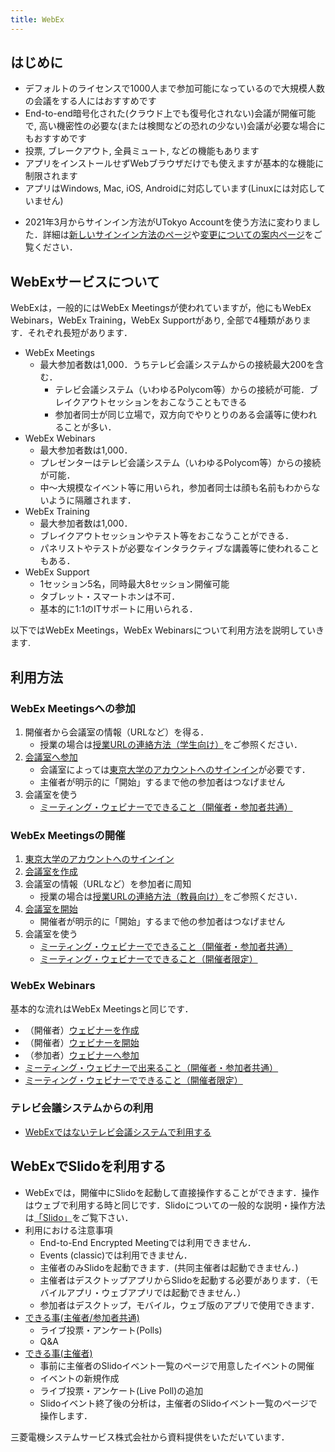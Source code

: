 ```yaml
---
title: WebEx
---
```


## はじめに

* デフォルトのライセンスで1000人まで参加可能になっているので大規模人数の会議をする人にはおすすめです
* End-to-end暗号化された(クラウド上でも復号化されない)会議が開催可能で, 高い機密性の必要な(または検閲などの恐れの少ない)会議が必要な場合にもおすすめです
* 投票, ブレークアウト, 全員ミュート, などの機能もあります
* アプリをインストールせずWebブラウザだけでも使えますが基本的な機能に制限されます
* アプリはWindows, Mac, iOS, Androidに対応しています(Linuxには対応していません)
<!--* 複数の会議への同時参加,および複数の会議の同時開催が可能です-->
* 2021年3月からサインイン方法がUTokyo Accountを使う方法に変わりました．詳細は[新しいサインイン方法のページ](signin)や[変更についての案内ページ](/en/change2021s/)をご覧ください．

## WebExサービスについて

WebExは，一般的にはWebEx Meetingsが使われていますが，他にもWebEx Webinars，WebEx Training，WebEx Supportがあり, 全部で4種類があります．それぞれ長短があります．

* WebEx Meetings
  * 最大参加者数は1,000．うちテレビ会議システムからの接続最大200を含む．
    * テレビ会議システム（いわゆるPolycom等）からの接続が可能．ブレイクアウトセッションをおこなうこともできる
    * 参加者同士が同じ立場で，双方向でやりとりのある会議等に使われることが多い．
* WebEx Webinars
  * 最大参加者数は1,000．
  * プレゼンターはテレビ会議システム（いわゆるPolycom等）からの接続が可能．
  * 中～大規模なイベント等に用いられ，参加者同士は顔も名前もわからないように隔離されます．
* WebEx Training
  * 最大参加者数は1,000．
  * ブレイクアウトセッションやテスト等をおこなうことができる．
  * パネリストやテストが必要なインタラクティブな講義等に使われることもある．
* WebEx Support
  * 1セッション5名，同時最大8セッション開催可能
  * タブレット・スマートホンは不可．
  * 基本的に1:1のITサポートに用いられる．

以下ではWebEx Meetings，WebEx Webinarsについて利用方法を説明していきます.

## 利用方法

### WebEx Meetingsへの参加

1. 開催者から会議室の情報（URLなど）を得る．
    * 授業の場合は[授業URLの連絡方法（学生向け）](/en/oc/url)をご参照ください．
1. [会議室へ参加](join_meeting)
    * 会議室によっては[東京大学のアカウントへのサインイン](signin)が必要です．
    * 主催者が明示的に「開始」するまで他の参加者はつなげません
1. 会議室を使う
    * [ミーティング・ウェビナーでできること（開催者・参加者共通）](do_webex)

### WebEx Meetingsの開催

1. [東京大学のアカウントへのサインイン](signin)
1. [会議室を作成](create_meeting)
1. 会議室の情報（URLなど）を参加者に周知
    * 授業の場合は[授業URLの連絡方法（教員向け）](/en/faculty_members/url)をご参照ください．
1. [会議室を開始](open_meeting)
    * 開催者が明示的に「開始」するまで他の参加者はつなげません
1. 会議室を使う
    * [ミーティング・ウェビナーでできること（開催者・参加者共通）](do_webex)
    * [ミーティング・ウェビナーでできること（開催者限定）](do_webex_host)

### WebEx Webinars

基本的な流れはWebEx Meetingsと同じです．

* （開催者）[ウェビナーを作成](create_events)
* （開催者）[ウェビナーを開始](open_events)
* （参加者）[ウェビナーへ参加](join_events)
* [ミーティング・ウェビナーで出来ること（開催者・参加者共通）](do_webex)
* [ミーティング・ウェビナーでできること（開催者限定）](do_webex_host)

### テレビ会議システムからの利用

* [WebExではないテレビ会議システムで利用する](do_webex_vc)


## WebExでSlidoを利用する

* WebExでは，開催中にSlidoを起動して直接操作することができます．操作はウェブで利用する時と同じです．Slidoについての一般的な説明・操作方法は[「Slido」](/en/slido/)をご覧下さい．
* 利用における注意事項
  * End-to-End Encrypted Meetingでは利用できません．
  * Events (classic)では利用できません．
  * 主催者のみSlidoを起動できます．(共同主催者は起動できません．)
  * 主催者はデスクトップアプリからSlidoを起動する必要があります．（モバイルアプリ・ウェブアプリでは起動できません．）
  * 参加者はデスクトップ，モバイル，ウェブ版のアプリで使用できます．
* [できる事(主催者/参加者共通)](do_webex#operating-slido)
  * ライブ投票・アンケート(Polls)
  * Q&A
* [できる事(主催者)](do_webex_host#activating-slido)
  * 事前に主催者のSlidoイベント一覧のページで用意したイベントの開催
  * イベントの新規作成
  * ライブ投票・アンケート(Live Poll)の追加
  * Slidoイベント終了後の分析は，主催者のSlidoイベント一覧のページで操作します．


三菱電機システムサービス株式会社から資料提供をいただいています．

